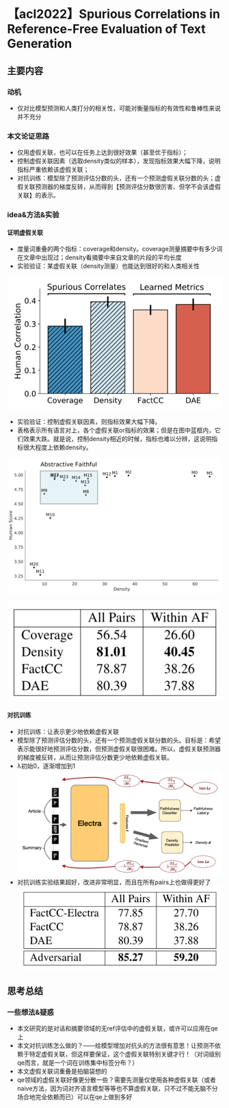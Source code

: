 # 【acl2022】Spurious Correlations in Reference-Free Evaluation of Text Generation

## 主要内容
### 动机
- 仅对比模型预测和人类打分的相关性，可能对衡量指标的有效性和鲁棒性来说并不充分

### 本文论证思路
- 仅用虚假关联，也可以在任务上达到很好效果（甚至优于指标）；
- 控制虚假关联因素（选取density类似的样本），发现指标效果大幅下降，说明指标严重依赖该虚假关联；
- 对抗训练：模型除了预测评估分数的头，还有一个预测虚假关联分数的头；虚假关联预测器的梯度反转，从而得到【预测评估分数很厉害、但学不会该虚假关联】的表示。

### idea&方法&实验
#### 证明虚假关联
- 度量词重叠的两个指标：coverage和density。coverage测量摘要中有多少词在文章中出现过；density看摘要中来自文章的片段的平均长度
- 实验验证：某虚假关联（density测量）也能达到很好的和人类相关性

![image-20220919180914944](./toolbox/image_storage/image-20220919180914944.png)

- 实验验证：控制虚假关联因素，则指标效果大幅下降。
- 表格表示所有语言对上，各个虚假关联or指标的效果；但是在图中蓝框内，它们效果大跌。就是说，控制density相近的时候，指标也难以分辨，这说明指标很大程度上依赖density。

![image-20220919181010637](./toolbox/image_storage/image-20220919181010637.png)

![image-20220919181104244](./toolbox/image_storage/image-20220919181104244.png)

#### 对抗训练
- 对抗训练：让表示更少地依赖虚假关联
- 模型除了预测评估分数的头，还有一个预测虚假关联分数的头。目标是：希望表示能很好地预测评估分数，但预测虚假关联很困难。所以，虚假关联预测器的梯度被反转，从而让预测评估分数更少地依赖虚假关联。
- λ初始0，逐渐增加到1
![image-20220919173012082](./toolbox/image_storage/image-20220919173012082.png)
- 对抗训练实验结果超好，改进非常明显，而且在所有pairs上也做得更好了
![image-20220919175516111](./toolbox/image_storage/image-20220919175516111.png)

## 思考总结
### 一些想法&疑惑
- 本文研究的是对话和摘要领域的无ref评估中的虚假关联，或许可以应用在qe上
- 本文对抗训练怎么做的？——给模型增加对抗头的方法很有意思！让预测不依赖于特定虚假关联，但这样要保证，这个虚假关联特别关键才行！（对词级别qe而言，就是一个词在训练集中标签分布？）
- 本文虚假关联词重叠是拍脑袋想的
- qe领域的虚假关联好像更分散一些？需要先测量仅使用各种虚假关联（或者naive方法，因为词对齐语言模型等等也不算虚假关联，只不过不能无脑不分场合地完全依赖而已）可以在qe上做到多好
